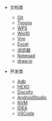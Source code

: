 - 文档类
  - [Git](git.md)
  - [Typora](typora.md)
  - [WPS](wps.md)
  - [Win10](win10.md)
  - [Vim](Vim.md)
  - [Excel](excel.md)
  - [浏览器](edge.md)
  - [Notepad](notepade.md)
  - [draw.io](drawio.md)

- 开发类
  - [Adb](adb.md)
  - [HEXO](hexo.md)
  - [Docsify](docsify.md)
  - [AndroidStudio](androidstudio.md)
  - [NVM](nvm.md)
  - [IDEA](idea.md)
  - [VSCode](vstudio.md)



